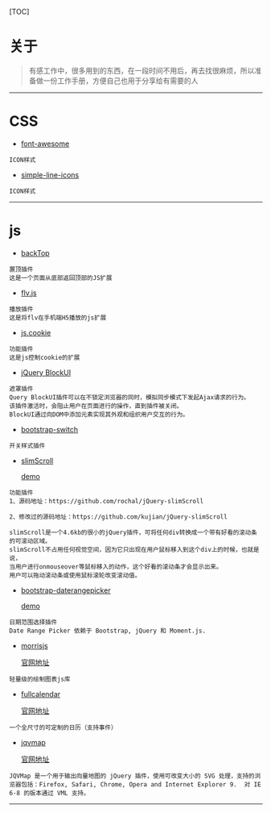 [TOC]


# 关于
	
> 有感工作中，很多用到的东西，在一段时间不用后，再去找很麻烦，所以准备做一份工作手册，方便自己也用于分享给有需要的人

 ---
 
# CSS

+ [font-awesome](https://github.com/piaohan/backtop)
```
ICON样式
```

+ [simple-line-icons](https://github.com/thesabbir/simple-line-icons)
```
ICON样式
```

 ---
# js

+ [backTop](https://github.com/piaohan/backtop)
```
置顶插件
这是一个页面从底部返回顶部的JS扩展
```
+ [flv.js](https://github.com/Bilibili/flv.js)
```
播放插件
这是将flv在手机端H5播放的js扩展
```
+ [js.cookie](https://github.com/js-cookie/js-cookie)
```
功能插件
这是js控制cookie的扩展
```
+ [jQuery BlockUI](http://jquery.malsup.com/block/)
```
遮罩插件
Query BlockUI插件可以在不锁定浏览器的同时，模拟同步模式下发起Ajax请求的行为。
该插件激活时，会阻止用户在页面进行的操作，直到插件被关闭。
BlockUI通过向DOM中添加元素实现其外观和组织用户交互的行为。
```
+ [bootstrap-switch](https://github.com/nostalgiaz/bootstrap-switch.git)
```
开关样式插件

```
+ [slimScroll](https://github.com/rochal/jQuery-slimScroll)

  [demo](http://www.jq22.com/demo/jQuery-slimScroll-141223223505/)
```
功能插件
1、源码地址：https://github.com/rochal/jQuery-slimScroll

2、修改过的源码地址：https://github.com/kujian/jQuery-slimScroll 

slimScroll是一个4.6kb的很小的jQuery插件，可将任何div转换成一个带有好看的滚动条的可滚动区域。
slimScroll不占用任何视觉空间，因为它只出现在用户鼠标移入到这个div上的时候，也就是说，
当用户进行onmouseover等鼠标移入的动作，这个好看的滚动条才会显示出来。
用户可以拖动滚动条或使用鼠标滚轮改变滚动值。
```

+ [bootstrap-daterangepicker](https://github.com/dangrossman/bootstrap-daterangepicker)

  [demo](http://www.daterangepicker.com/#examples)
```
日期范围选择插件
Date Range Picker 依赖于 Bootstrap, jQuery 和 Moment.js.
```

+ [morrisjs](https://github.com/morrisjs/morris.js/)

  [官网地址](http://morrisjs.github.com/morris.js/)
```
轻量级的绘制图表js库
```

+ [fullcalendar](https://github.com/fullcalendar/fullcalendar)

  [官网地址](https://fullcalendar.io)
```
一个全尺寸的可定制的日历（支持事件）
```

+ [jqvmap](https://github.com/10bestdesign/jqvmap)

  [官网地址](https://www.10bestdesign.com/jqvmap/)
```
JQVMap 是一个用于输出向量地图的 jQuery 插件，使用可改变大小的 SVG 处理，支持的浏览器包括：Firefox, Safari, Chrome, Opera and Internet Explorer 9.  对 IE 6-8 的版本通过 VML 支持。
```

 ---

 
 
 
 
 
